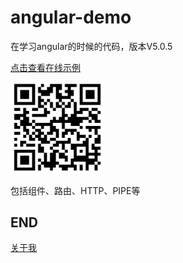 # angular-demo

在学习angular的时候的代码，版本V5.0.5

[点击查看在线示例](https://shenbao.github.io/angular-demo)

<img src="./shot/QR-code.png" width="150" />


包括组件、路由、HTTP、PIPE等


## END

[关于我](https://shenbao.github.io/about/)


